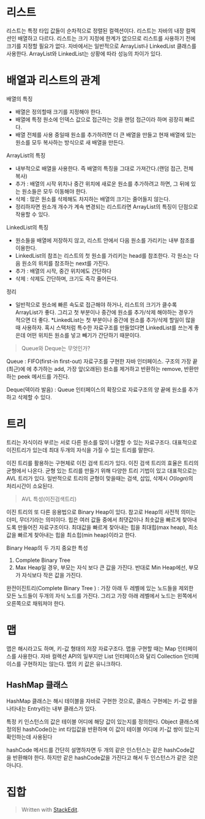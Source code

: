 # 리스트
리스트는 특정 타입 값들이 순차적으로 정렬된 컬렉션이다. 
리스트는 자바의 내장 컬렉션인 배열하고 다르다. 리스트는 크기 지정에 한계가 없으므로 리스트를 사용하기 전에 크기를 지정할 필요가 없다. 자바에서는 일반적으로 ArrayList나 LinkedList 클래스를 사용한다. ArrayList와 LinkedList는 상황에 따라 성능의 차이가 있다. 


# 배열과 리스트의 관계

배열의 특징
* 배열은 정의할때 크기를 지정해야 한다. 
* 배열에 특정 원소에 인덱스 값으로 접근하는 것을 랜덤 접근이라 하며 굉장히 빠르다. 
* 배열 전체를 사용 중일때 원소를 추가하려면 더 큰 배열을 만들고 현재 배열에 있는 원소를 모두 복사하는 방식으로 새 배열을 만든다. 

ArrayList의 특징
* 내부적으로 배열을 사용한다. 즉 배열의 특징을 그대로 가져간다.(랜덤 접근, 전체 복사)
* 추가 : 배열의 시작 위치나 중간 위치에 새로운 원소를 추가하려고 하면, 그 뒤에 있는 원소들은 모두 이동해야 한다. 
* 삭제  : 많은 원소를 삭제해도 차지하는 배열의 크기는 줄어들지 않는다.
* 정리하자면 원소개 개수가 계속 변경되는 리스트라면 ArrayList의 특징이 단점으로 작용할 수 있다. 

LinkedList의 특징
* 원소들을 배열에 저장하지 않고, 리스트 안에서 다음 원소를 가리키는 내부 참조를 이용한다. 
* LinkedList의 참조는 리스트의 첫 원소를 가리키는 head를 참조한다. 각 원소는 다음 원소의 위치를 참조하는 next를 가진다.
* 추가 : 배열의 시작, 중간 위치에도 간단하다
* 삭제 : 삭제도 간단하며, 크기도 즉각 줄어든다. 

정리
* 일반적으로 원소에 빠른 속도로 접근해야 하거나, 리스트의 크기가 클수록 ArrayList가 좋다. 그리고 첫 부분이나 중간에 원소를 추가/삭제 해야하는 경우가 적으면 더 좋다. 
*LinkedList는  첫 부분이나 중간에 원소를 추가/삭제 할일이 많을때 사용하자. 혹시 스택처럼 특수한 자료구조를 만들었다면 LinkedList를 쓰는게 좋은데 어떤 위치든 원소를 넣고 빼기가 간단하기 때문이다. 

> Queue와 Deque는 무엇인가?

Queue
: FIFO(first-in first-out) 자료구조를 구현한 자바 인터페이스. 구조의 가장 끝(최근)에 에 추가하는 add, 가장 앞(오래된) 원소를 제거하고 반환하는 remove, 반환만 하는 peek 메서드를 가진다.

Deque(덱이라 발음)
: Queue 인터페이스의 확장으로 자료구조의 양 끝에 원소를 추가하고 삭제할 수 있다. 

# 트리

트리는 자식이라 부르는 서로 다른 원소를 많이 나열할 수 있는 자료구조다. 대표적으로 이진트리가 있는데 최대 두개의 자식을 가질 수 있는 트리를 말한다. 

이진 트리를 활용하는 구현체로 이진 검색 트리가 있다. 이진 검색 트리의 효율은 트리의 균형에서 나온다. 균형 있는 트리를 만들기 위해 다양한 트리 기법이 있고 대표적으로는 AVL 트리가 있다. 일반적으로 트리의 균형이 맞을때는 검색, 삽입, 삭제시 $O(log n)$의 처리시간이 소요된다.

> AVL 특성(이진검색트리) 

이진 트리의 또 다른 응용법으로 Binary Heap이 있다. 참고로 Heap의 사전적 의미는 더미, 무더기라는 의미이다. 힙은 여러 값들 중에서 최댓값이나 최솟값을 빠르게 찾아내도록 만들어진 자료구조이다. 최대값을 빠르게 찾아내는 힙을 최대힙(max heap), 최소값을 빠르게 찾아내는 힙을 최소힙(min heap)이라고 한다.

Binary Heap의 두 가지 중요한 특성
1. Complete Binary Tree 
3. Max Heap일 경우, 부모는 자식 보다 큰 값을 가진다. 반대로 Min Heap에선, 부모가 자식보다 작은 값을 가진다. 

완전이진트리(Complete Binary Tree ) 
: 가장 아래 두 레벨에 있는 노드들을 제외한 모든 노드들이 두개의 자식 노드를 가진다. 그리고 가장 아래 레벨에서 노드는 왼쪽에서 오른쪽으로  채워져야 한다. 

# 맵

맵은 해시라고도 하며, 키-값 형태의 저장 자료구조다.  맵을 구현할 때는 Map  인터페이스를 사용한다. 자바 컬렉션 API의 일부지만 List 인터페이스와 달리 Collection 인터페이스를 구현하지는 않는다. 맵의 키 값은 유니크하다. 

## HashMap 클래스

HashMap 클래스는 해시 테이블을 자바로 구현한 것으로, 클래스 구현에는 키-값 쌍을 나타내는 Entry라는 내부 클래스가 있다. 

특정 키 인스턴스의 값은 테이블 어디에 해당 값이 있는지를 정의한다. Object 클래스에 정의된 hashCode()는 int 타입값을 반환하며 이 값이 테이블 어디에 키-값 쌍이 있는지 확인하는데 사용된다 

hashCode 메서드를 간단히 설명하자면 두 개의 같은 인스턴스는 같은 hashCode값을 반환해야 한다. 하지만 같은 hashCode값을 가진다고 해서 두 인스턴스가 같은 것은 아니다. 










# 집합





> Written with [StackEdit](https://stackedit.io/).
<!--stackedit_data:
eyJoaXN0b3J5IjpbLTE4OTk1MjU5NjcsLTEwODA3NDgzNzcsLT
EyMjkyMjY2ODcsMTgzNzI4ODUxNywtODAzNDk1MTQ0LDE1NTk1
NjkwNjcsMjA1OTEwNDIxNV19
-->